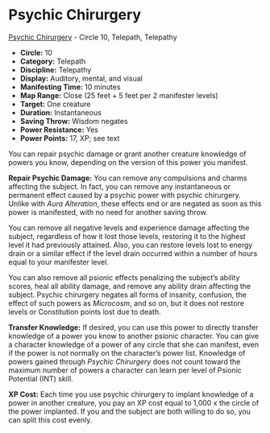 # Psychic Chirurgery

[Psychic Chirurgery](/Psionics/P/PsychicChirurgery.md) - Circle 10, Telepath, Telepathy

- **Circle:** 10
- **Category:** Telepath
- **Discipline:** Telepathy
- **Display:** Auditory, mental, and visual
- **Manifesting Time:** 10 minutes
- **Map Range:** Close (25 feet + 5 feet per 2 manifester levels)
- **Target:** One creature
- **Duration:** Instantaneous
- **Saving Throw:** Wisdom negates
- **Power Resistance:** Yes
- **Power Points:** 17, XP; see text

You can repair psychic damage or grant another creature knowledge of powers you know, depending on the version of this power you manifest.

**Repair Psychic Damage:** You can remove any compulsions and charms affecting the subject. In fact, you can remove any instantaneous or permanent effect caused by a psychic power with psychic chirurgery. Unlike with *Aura Alteration*, these effects end or are negated as soon as this power is manifested, with no need for another saving throw.

You can remove all negative levels and experience damage affecting the subject, regardless of how it lost those levels, restoring it to the highest level it had previously attained. Also, you can restore levels lost to energy drain or a similar effect if the level drain occurred within a number of hours equal to your manifester level.

You can also remove all psionic effects penalizing the subject’s ability scores, heal all ability damage, and remove any ability drain affecting the subject. Psychic chirurgery negates all forms of insanity, confusion, the effect of such powers as *Microcosm*, and so on, but it does not restore levels or Constitution points lost due to death.

**Transfer Knowledge:** If desired, you can use this power to directly transfer knowledge of a power you know to another psionic character. You can give a character knowledge of a power of any circle that she can manifest, even if the power is not normally on the character’s power list. Knowledge of powers gained through *Psychic Chirurgery* does not count toward the maximum number of powers a character can learn per level of Psionic Potential (INT) skill.

**XP Cost:** Each time you use psychic chirurgery to implant knowledge of a power in another creature, you pay an XP cost equal to 1,000 x the circle of the power implanted. If you and the subject are both willing to do so, you can split this cost evenly.
